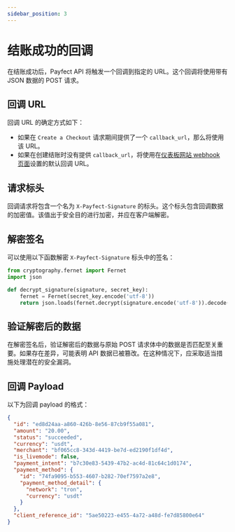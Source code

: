 ```yaml
---
sidebar_position: 3
---
```


# 结账成功的回调

在结账成功后，Payfect API 将触发一个回调到指定的 URL。这个回调将使用带有 JSON 数据的 POST 请求。

## 回调 URL

回调 URL 的确定方式如下：

- 如果在 `Create a Checkout` 请求期间提供了一个 `callback_url`，那么将使用该 URL。
- 如果在创建结账时没有提供 `callback_url`，将使用在[仪表板网站 webhook 页面](https://dashboard.payfect.finance/test/developer/webhooks)设置的默认回调 URL。

## 请求标头

回调请求将包含一个名为 `X-Payfect-Signature` 的标头。这个标头包含回调数据的加密值。该值出于安全目的进行加密，并应在客户端解密。

## 解密签名

可以使用以下函数解密 `X-Payfect-Signature` 标头中的签名：

```python
from cryptography.fernet import Fernet
import json

def decrypt_signature(signature, secret_key):
    fernet = Fernet(secret_key.encode('utf-8'))
    return json.loads(fernet.decrypt(signature.encode('utf-8')).decode('utf-8'))
```

## 验证解密后的数据

在解密签名后，验证解密后的数据与原始 POST 请求体中的数据是否匹配至关重要。如果存在差异，可能表明 API 数据已被篡改。在这种情况下，应采取适当措施处理潜在的安全漏洞。

## 回调 Payload

以下为回调 payload 的格式：

```json
{
  "id": "ed8d24aa-a860-426b-8e56-87cb9f55a081",
  "amount": "20.00",
  "status": "succeeded",
  "currency": "usdt",
  "merchant": "bf065cc8-343d-4419-be7d-ed2190f1df4d",
  "is_livemode": false,
  "payment_intent": "b7c30e83-5439-47b2-ac4d-81c64c1d0174",
  "payment_method": {
    "id": "74fa9095-b553-4607-b282-70ef7597a2e8",
    "payment_method_detail": {
      "network": "tron",
      "currency": "usdt"
    }
  },
  "client_reference_id": "5ae50223-e455-4a72-a48d-fe7d85800e64"
}
```
